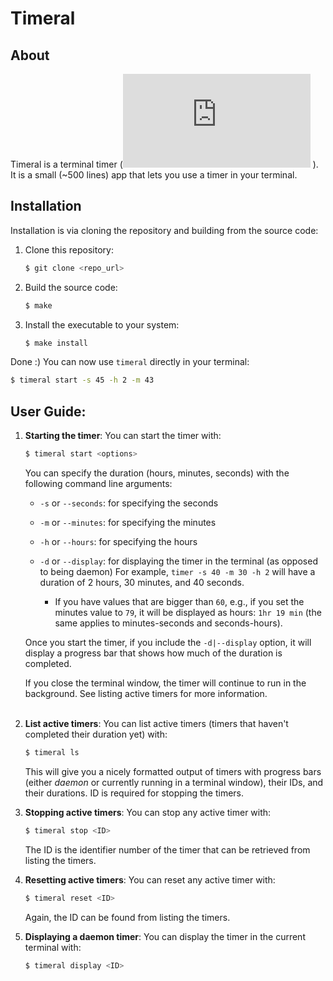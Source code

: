 

# Timeral 

## About
Timeral is a terminal timer (![timer + terminal = timeral](https://latex.codecogs.com/svg.latex?timer&space;+&space;terminal&space;=&space;timeral) ). It is a small (~500 lines) app that lets you use a timer in your terminal.

## Installation
Installation is via cloning the repository and building from the source code:
1. Clone this repository:
    ```bash
    $ git clone <repo_url>
    ```
2. Build the source code:
    ```bash
    $ make
    ```
3. Install the executable to your system:
    ```bash
    $ make install
    ```
Done :) 
You can now use `timeral` directly in your terminal:

```bash
$ timeral start -s 45 -h 2 -m 43
```

## User Guide:

1. **Starting the timer**: You can start the timer with:
   ```bash
   $ timeral start <options>
   ```
   You can specify the duration (hours, minutes, seconds) with the following command line arguments:
   * `-s` or `--seconds`: for specifying the seconds
   * `-m` or `--minutes`: for specifying the minutes
   * `-h` or `--hours`: for specifying the hours
   * `-d` or `--display`: for displaying the timer in the terminal (as opposed to being daemon)
  For example, `timer -s 40 -m 30 -h 2` will have a duration of 2 hours, 30 minutes, and 40 seconds.

      * If you have values that are bigger than `60`, e.g., if you set the minutes value to `79`, it will be displayed as hours: `1hr 19 min` (the same applies to minutes-seconds and seconds-hours). 
  
    Once you start the timer, if you include the `-d|--display` option, it will display a progress bar that shows how much of the duration is completed.
    &nbsp;

    
    If you close the terminal window, the timer will continue to run in the background. See listing active timers for more information.   
    &nbsp;
2. **List active timers**: You can list active timers (timers that haven't completed their duration yet) with:
    ```bash
    $ timeral ls
    ```
    This will give you a nicely formatted output of timers with progress bars (either *daemon* or currently running in a terminal window), their IDs, and their durations. ID is required for stopping the timers. 
    &nbsp;
3. **Stopping active timers**: You can stop any active timer with:
    ```bash
    $ timeral stop <ID>
    ```
    The ID is the identifier number of the timer that can be retrieved from listing the timers. 
    &nbsp;

4. **Resetting active timers**: You can reset any active timer with:
    ```bash
    $ timeral reset <ID>
    ```
    Again, the ID can be found from listing the timers.

5. **Displaying a daemon timer**: You can display the timer in the current terminal with:
    ```bash
    $ timeral display <ID>
    ```
